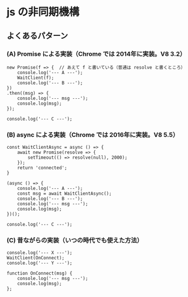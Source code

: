 # js の非同期機構

## よくあるパターン

### (A) Promise による実装（Chrome では 2014年に実装。V8 3.2）

```
new Promise(f => {  // あえて f と書いている（普通は resolve と書くところ）
	console.log('--- A ---');
	WaitClient(f);
	console.log('--- B ---');
})
.then((msg) => {
	console.log('--- msg ---');
	console.log(msg);
});

console.log('--- C ---');
```

### (B) async による実装（Chrome では 2016年に実装。V8 5.5）
```
const WaitClientAsync = async () => {
	await new Promise(resolve => {
		setTimeout(() => resolve(null), 2000);
	});
	return 'connected';
}

(async () => {
	console.log('--- A ---');
	const msg = await WaitClientAsync();
	console.log('--- B ---');
	console.log('--- msg ---');
	console.log(msg);
})();

console.log('--- C ---');
```

### (C) 昔ながらの実装（いつの時代でも使えた方法）
```
console.log('--- X ---');
WaitClient(OnConnect);
console.log('--- Y ---');

function OnConnect(msg) {
	console.log('--- msg ---');
	console.log(msg);
};
```
